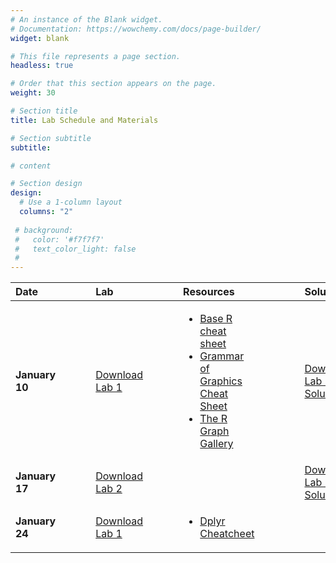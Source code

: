 ```yaml
---
# An instance of the Blank widget.
# Documentation: https://wowchemy.com/docs/page-builder/
widget: blank

# This file represents a page section.
headless: true

# Order that this section appears on the page.
weight: 30

# Section title
title: Lab Schedule and Materials

# Section subtitle
subtitle:

# content

# Section design
design:
  # Use a 1-column layout
  columns: "2" 
  
 # background:
 #   color: '#f7f7f7'
 #   text_color_light: false
 # 
---
```


Date | | | |  Lab | | | |Resources | | | | | Solution
:--- | --- | --- | --- |  :--- |  --- |  --- |  --- |  :--- | --- | --- | --- | --- | :---
**January 10** | | | | <a href="https://github.com/bosafoagyare/web-academic/blob/master/content/courses/stats306-W22/Lab-Notes/lab01.ipynb" download>Download Lab 1</a> | | | | <ul><li>[Base R cheat sheet](https://github.com/rstudio/cheatsheets/blob/main/base-r.pdf) </li><li>[Grammar of Graphics Cheat Sheet](https://raw.githubusercontent.com/rstudio/cheatsheets/main/data-visualization.pdf)</li> <li>[The R Graph Gallery](https://www.r-graph-gallery.com/)</li></ul>| | | | | <a href="https://github.com/bosafoagyare/web-academic/blob/master/content/courses/stats306-W22/Lab-Notes/lab01_solution.ipynb" target="_blank" rel="noopener noreferrer" download>Download Lab 1 Solution</a>
**January 17** | | | | <a href="https://github.com/bosafoagyare/web-academic/blob/master/content/courses/stats306-W22/Lab-Notes/lab02.ipynb" download>Download Lab 2</a>  | | | | | | | |  |<a href="https://github.com/bosafoagyare/web-academic/blob/master/content/courses/stats306-W22/Lab-Notes/lab02_solution.ipynb" download>Download Lab 2 Solution</a>
**January 24** | | | | <a href="https://github.com/bosafoagyare/web-academic/blob/master/content/courses/stats306-W22/Lab-Notes/lab03.ipynb" download>Download Lab 1</a> | | | | <ul><li>[Dplyr Cheatcheet](https://raw.githubusercontent.com/rstudio/cheatsheets/main/data-transformation.pdf) </ul>| | | | | 

 
